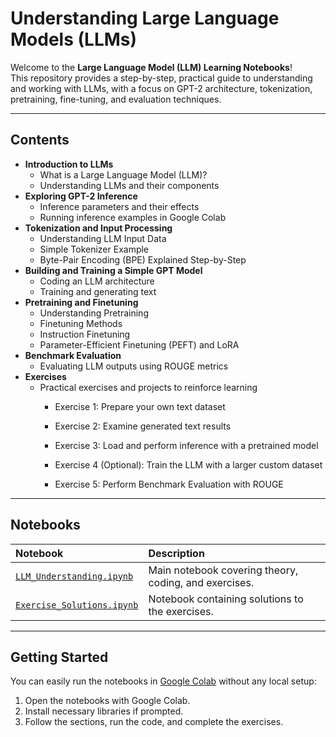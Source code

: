 # Understanding Large Language Models (LLMs)

Welcome to the **Large Language Model (LLM) Learning Notebooks**!  
This repository provides a step-by-step, practical guide to understanding and working with LLMs, with a focus on GPT-2 architecture, tokenization, pretraining, fine-tuning, and evaluation techniques.

---

## Contents

- **Introduction to LLMs**
  - What is a Large Language Model (LLM)?
  - Understanding LLMs and their components
- **Exploring GPT-2 Inference**
  - Inference parameters and their effects
  - Running inference examples in Google Colab
- **Tokenization and Input Processing**
  - Understanding LLM Input Data
  - Simple Tokenizer Example
  - Byte-Pair Encoding (BPE) Explained Step-by-Step
- **Building and Training a Simple GPT Model**
  - Coding an LLM architecture
  - Training and generating text
- **Pretraining and Finetuning**
  - Understanding Pretraining
  - Finetuning Methods
  - Instruction Finetuning
  - Parameter-Efficient Finetuning (PEFT) and LoRA
- **Benchmark Evaluation**
  - Evaluating LLM outputs using ROUGE metrics
- **Exercises**
  - Practical exercises and projects to reinforce learning
    - Exercise 1: Prepare your own text dataset

    - Exercise 2: Examine generated text results

    - Exercise 3: Load and perform inference with a pretrained model

    - Exercise 4 (Optional): Train the LLM with a larger custom dataset

    - Exercise 5: Perform Benchmark Evaluation with ROUGE

---

## Notebooks

| Notebook | Description |
| :------- | :---------- |
| [`LLM_Understanding.ipynb`](https://colab.research.google.com/drive/1K3I7-NF2YFKOB_YUTlKuj1Mw5RRlNf6i?usp=sharing) | Main notebook covering theory, coding, and exercises. |
| [`Exercise_Solutions.ipynb`](https://colab.research.google.com/drive/1REs7Y1pwuk4b7EbMJRBFZl1HbF_8MMMt?usp=sharing) | Notebook containing solutions to the exercises. |

---

## Getting Started

You can easily run the notebooks in [Google Colab](https://colab.research.google.com/) without any local setup:

1. Open the notebooks with Google Colab.
2. Install necessary libraries if prompted.
3. Follow the sections, run the code, and complete the exercises.


